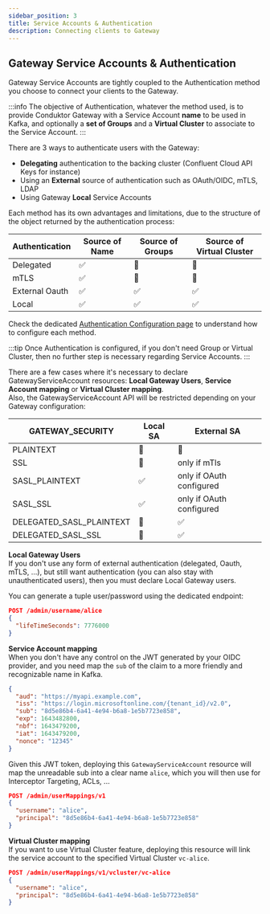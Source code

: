 ```yaml
---
sidebar_position: 3
title: Service Accounts & Authentication
description: Connecting clients to Gateway 
---
```


## Gateway Service Accounts & Authentication

Gateway Service Accounts are tightly coupled to the Authentication method you choose to connect your clients to the Gateway.

:::info
The objective of Authentication, whatever the method used, is to provide Conduktor Gateway with a Service Account **name** to be used in Kafka, and optionally a **set of Groups** and a **Virtual Cluster** to associate to the Service Account.
:::

There are 3 ways to authenticate users with the Gateway:
- **Delegating** authentication to the backing cluster (Confluent Cloud API Keys for instance)
- Using an **External** source of authentication such as OAuth/OIDC, mTLS, LDAP
- Using Gateway **Local** Service Accounts

Each method has its own advantages and limitations, due to the structure of the object returned by the authentication process:

| Authentication | Source of Name | Source of Groups | Source of Virtual Cluster |
|----------------|----------------|------------------|---------------------------|
| Delegated      | ✅              | 🚫               | 🚫                        |
| mTLS           | ✅               | 🚫                 | 🚫                          |
| External Oauth | ✅              | ✅                | ✅                         |
| Local          | ✅              | ✅                | ✅                        |

Check the dedicated [Authentication Configuration page](/gateway/configuration/client-authentication) to understand how to configure each method.


:::tip
Once Authentication is configured, if you don't need Group or Virtual Cluster, then no further step is necessary regarding Service Accounts.
:::

There are a few cases where it's necessary to declare GatewayServiceAccount resources: **Local Gateway Users**, **Service Account mapping** or **Virtual Cluster mapping**.  
Also, the GatewayServiceAccount API will be restricted depending on your Gateway configuration:

| GATEWAY_SECURITY         | Local SA | External    SA           |
|--------------------------|----------|--------------------------|
| PLAINTEXT                | 🚫       | 🚫                       |
| SSL                      | 🚫       | only if mTls             |
| SASL_PLAINTEXT           | ✅        | only if OAuth configured |
| SASL_SSL                 | ✅        | only if OAuth configured |
| DELEGATED_SASL_PLAINTEXT | 🚫       | ✅                        |
| DELEGATED_SASL_SSL       | 🚫       | ✅                        |


**Local Gateway Users**  
If you don't use any form of external authentication (delegated, Oauth, mTLS, ...), but still want authentication (you can also stay with unauthenticated users), then you must declare Local Gateway users.

You can generate a tuple user/password using the dedicated endpoint:
````json
POST /admin/username/alice
{
  "lifeTimeSeconds": 7776000
}
````

**Service Account mapping**  
When you don't have any control on the JWT generated by your OIDC provider, and you need map the `sub` of the claim to a more friendly and recognizable name in Kafka.
````json
{
  "aud": "https://myapi.example.com",
  "iss": "https://login.microsoftonline.com/{tenant_id}/v2.0",
  "sub": "8d5e86b4-6a41-4e94-b6a8-1e5b7723e858",
  "exp": 1643482800,
  "nbf": 1643479200,
  "iat": 1643479200,
  "nonce": "12345"
}
````
Given this JWT token, deploying this `GatewayServiceAccount` resource will map the unreadable sub into a clear name `alice`, which you will then use for Interceptor Targeting, ACLs, ...
````json
POST /admin/userMappings/v1
{
  "username": "alice",
  "principal": "8d5e86b4-6a41-4e94-b6a8-1e5b7723e858"
}
````

**Virtual Cluster mapping**  
If you want to use Virtual Cluster feature, deploying this resource will link the service account to the specified Virtual Cluster `vc-alice`.

````json
POST /admin/userMappings/v1/vcluster/vc-alice
{
  "username": "alice",
  "principal": "8d5e86b4-6a41-4e94-b6a8-1e5b7723e858"
}
````


          